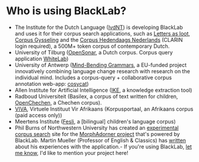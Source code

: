 # Who is using BlackLab?

- The Institute for the Dutch Language ([IvdNT](http://www.ivdnt.org/)) is developing BlackLab and uses it for their corpus search applications, such as [Letters as loot](http://brievenalsbuit.inl.nl/), [Corpus Gysseling](http://gysseling.corpus.taalbanknederlands.inl.nl/) and the [Corpus Hedendaags Nederlands](http://chn.inl.nl/) (CLARIN login required), a 500M+ token corpus of contemporary Dutch.
- University of Tilburg ([OpenSonar](http://opensonar.inl.nl), a Dutch corpus. Corpus query application [WhiteLab](https://github.com/Taalmonsters/WhiteLab2.0))
- University of Antwerp ([Mind-Bending Grammars](https://www.uantwerpen.be/en/projects/mind-bending-grammars/), a EU-funded project innovatively combining language change research with research on the individual mind. Includes a corpus-query + collaborative corpus annotation web-app: [cosycat](https://github.com/emanjavacas/cosycat))
- Allen Institute for Artificial Intelligence ([IKE](https://www.overleaf.com/articles/machine-teaching-for-information-extraction/hxxcqzwmpvdf/viewer.pdf), a knowledge extraction tool)
- Radboud Universiteit (Basilex, a corpus of text written for children, [OpenChechen](http://corpus-studio-web.cttnww-meertens.vm.surfsara.nl/openchechen/), a Chechen corpus).
- [VIVA](http://viva-afrikaans.org/), Virtuele Instituut Vir Afrikaans (Korpusportaal, an Afrikaans corpus (paid access only))
- Meertens Institute ([Fesli](http://yago.meertens.knaw.nl/apache/Fesli/), a [bilingual] children's language corpus)
- Phil Burns of Northwestern University has created an [experimental corpus search](http://devadorner.northwestern.edu/corpussearch/ "http://devadorner.northwestern.edu/corpussearch/") site for the [MorphAdorner project](https://bitbucket.org/pibburns/morphadorner) that's powered by BlackLab. Martin Mueller (Professor of English & Classics) has [written](https://scalablereading.northwestern.edu/2013/07/23/blacklab-searching-a-tcp-corpus-by-linguistic-and-structural-criteriq/) about his experiences with the application.-   If you're using BlackLab, [let me know](mailto:jan.niestadt@ivdnt.org), I'd like to mention your project here!
